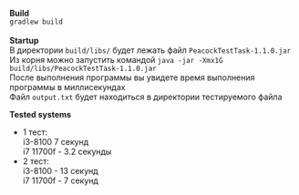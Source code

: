**Build**<br>
`gradlew build`<br><br>
**Startup**<br>
В директории `build/libs/` будет лежать файл `PeacockTestTask-1.1.0.jar`<br>
Из корня можно запустить командой `java -jar -Xmx1G build/libs/PeacockTestTask-1.1.0.jar `<br>
После выполнения программы вы увидете время выполнения программы в миллисекундах<br>
Файл `output.txt` будет находиться в директории тестируемого файла<br>

**Tested systems**<br>
- 1 тест:<br>
i3-8100 7 секунд<br>
i7 11700f - 3.2 секунды<br>
- 2 тест:<br>
i3-8100 - 13 секунд<br>
i7 11700f - 7 секунд<br>
